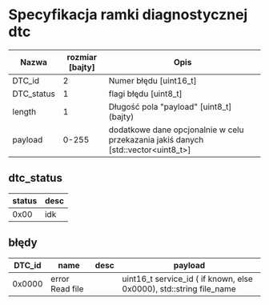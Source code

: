# Specyfikacja ramki diagnostycznej dtc

 | Nazwa | rozmiar [bajty] | Opis |
|-------|---------|------|
| DTC_id | 2 | Numer błędu [uint16_t] |
| DTC_status | 1 | flagi błędu [uint8_t] |
| length | 1 | Długość pola "payload" [uint8_t] (bajty) |
| payload | 0-255 | dodatkowe dane opcjonalnie w celu przekazania jakiś danych [std::vector<uint8_t>] |


## dtc_status
| status | desc |
| --- | --- |
| 0x00 | idk |


## błędy

| DTC_id | name | desc | payload |
| --- | --- | --- | --- |
| 0x0000 | error Read file |  | uint16_t service_id ( if known, else 0x0000), std::string file_name |